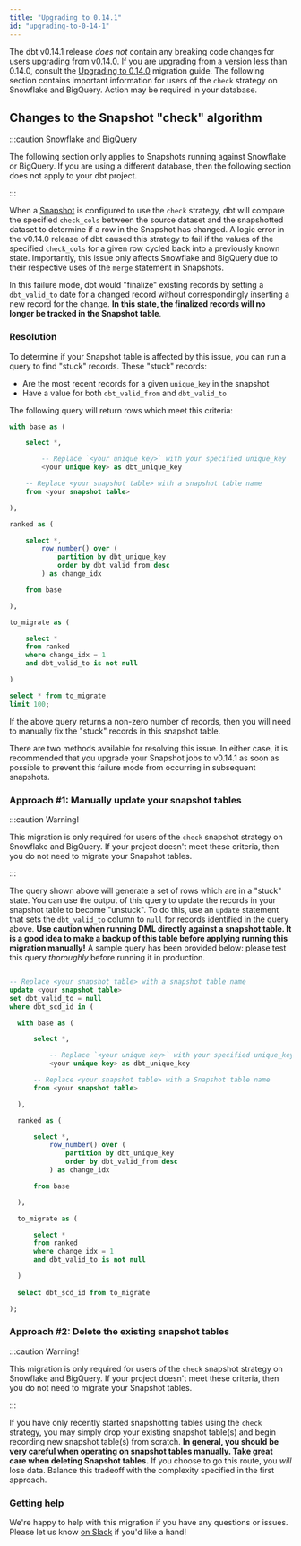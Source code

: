 ```yaml
---
title: "Upgrading to 0.14.1"
id: "upgrading-to-0-14-1"
---
```


The dbt v0.14.1 release _does not_ contain any breaking code changes for users upgrading from v0.14.0. If you are upgrading from a version less than 0.14.0, consult the [Upgrading to 0.14.0](upgrading-to-014) migration guide. The following section contains important information for users of the `check` strategy on Snowflake and BigQuery. Action may be required in your database.

## Changes to the Snapshot "check" algorithm

:::caution Snowflake and BigQuery

The following section only applies to Snapshots running against Snowflake or BigQuery. If you are using a different database, then the following section does not apply to your dbt project.

:::

When a [Snapshot](snapshots) is configured to use the `check` strategy, dbt will compare the specified `check_cols` between the source dataset and the snapshotted dataset to determine if a row in the Snapshot has changed. A logic error in the v0.14.0 release of dbt caused this strategy to fail if the values of the specified `check_cols` for a given row cycled back into a previously known state. Importantly, this issue only affects Snowflake and BigQuery due to their respective uses of the `merge` statement in Snapshots.

In this failure mode, dbt would "finalize" existing records by setting a `dbt_valid_to` date for a changed record without correspondingly inserting a new record for the change. **In this state, the finalized records will no longer be tracked in the Snapshot table**.

### Resolution

To determine if your Snapshot table is affected by this issue, you can run a query to find "stuck" records. These "stuck" records:
 - Are the most recent records for a given `unique_key` in the snapshot
 - Have a value for both `dbt_valid_from` and `dbt_valid_to`

The following query will return rows which meet this criteria:

<File name='snapshot_check_cols_migrate.sql'>

```sql
with base as (

    select *,

        -- Replace `<your unique key>` with your specified unique_key 
        <your unique key> as dbt_unique_key

    -- Replace <your snapshot table> with a snapshot table name
    from <your snapshot table>

),

ranked as (

    select *,
        row_number() over (
            partition by dbt_unique_key
            order by dbt_valid_from desc
        ) as change_idx

    from base

),

to_migrate as (

    select *
    from ranked
    where change_idx = 1
    and dbt_valid_to is not null

)

select * from to_migrate
limit 100;
```

</File>

If the above query returns a non-zero number of records, then you will need to manually fix the "stuck" records in this snapshot table.

There are two methods available for resolving this issue. In either case, it is recommended that you upgrade your Snapshot jobs to v0.14.1 as soon as possible to prevent this failure mode from occurring in subsequent snapshots.

### Approach #1: Manually update your snapshot tables

:::caution Warning!

This migration is only required for users of the `check` snapshot strategy on Snowflake and BigQuery. If your project doesn't meet these criteria, then you do not need to migrate your Snapshot tables.

:::

The query shown above will generate a set of rows which are in a "stuck" state. You can use the output of this query to update the records in your snapshot table to become "unstuck". To do this, use an `update` statement that sets the `dbt_valid_to` column to `null` for records identified in the query above. **Use caution when running DML directly against a snapshot table. It is a good idea to make a backup of this table before applying running this migration manually!** A sample query has been provided below: please test this query _thoroughly_ before running it in production.

<File name='fix_snapshot_stuck_records.sql'>

```sql

-- Replace <your snapshot table> with a snapshot table name
update <your snapshot table>
set dbt_valid_to = null
where dbt_scd_id in (

  with base as (

      select *,

          -- Replace `<your unique key>` with your specified unique_key 
          <your unique key> as dbt_unique_key

      -- Replace <your snapshot table> with a Snapshot table name
      from <your snapshot table>

  ),

  ranked as (

      select *,
          row_number() over (
              partition by dbt_unique_key
              order by dbt_valid_from desc
          ) as change_idx

      from base

  ),

  to_migrate as (

      select *
      from ranked
      where change_idx = 1
      and dbt_valid_to is not null

  )
 
  select dbt_scd_id from to_migrate

);
```

</File>

### Approach #2: Delete the existing snapshot tables

:::caution Warning!

This migration is only required for users of the `check` snapshot strategy on Snowflake and BigQuery. If your project doesn't meet these criteria, then you do not need to migrate your Snapshot tables.

:::

If you have only recently started snapshotting tables using the `check` strategy, you may simply drop your existing snapshot table(s) and begin recording new snapshot table(s) from scratch. **In general, you should be very careful when operating on snapshot tables manually. Take great care when deleting Snapshot tables.** If you choose to go this route, you _will_ lose data. Balance this tradeoff with the complexity specified in the first approach.

### Getting help

We're happy to help with this migration if you have any questions or issues. Please let us know [on Slack](community.getdbt.com) if you'd like a hand!

